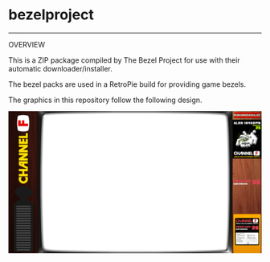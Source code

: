 # bezelproject

-------
OVERVIEW

This is a ZIP package compiled by The Bezel Project for use with their automatic downloader/installer.

The bezel packs are used in a RetroPie build for providing game bezels.

The graphics in this repository follow the following design.

![Sample bezel](https://github.com/thebezelproject/bezelprojectSA-ChannelF/blob/master/retroarch/overlay/GameBezels/ChannelF/Alien%20Invasion%20(USA).png?raw=true)
